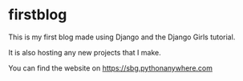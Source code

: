 # firstblog

This is my first blog made using Django and the Django Girls tutorial.

It is also hosting any new projects that I make.

You can find the website on https://sbg.pythonanywhere.com
